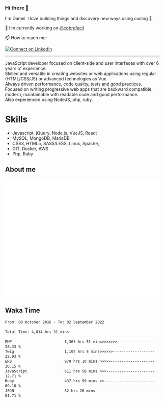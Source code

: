 ### Hi there 👋

I'm Daniel. I love building things and discovery new ways using coding :raised_hands: 

🔭 I’m currently working on [@cobrefacil](https://www.cobrefacil.com.br/)

📫 How to reach me:

[![Connect on LinkedIn](https://img.shields.io/badge/--linkedin?label=LinkedIn&logo=LinkedIn&style=social)](https://www.linkedin.com/in/daniel-cerverizzo/)

---

JavaScript developer focused on client-side and user interfaces with over 6 years of experience.  
Skilled and versatile in creating websites or web applications using regular (HTML/CSS/JS) or advanced technologies as Vue.  
Always driven performance, code quality, tests and good practices.  
 Focused on writing progressive web apps that are backward compatible, modern, maintainable with readable code and good performance.  
Also experienced using NodeJS, php, ruby. 


# Skills

 - Javascript, jQuery, Node.js, VueJS, React
 - MySQL, MongoDB, MariaDB    
 - CSS3, HTML5, SASS/LESS,  Linux, Apache,
 - GIT, Docker, AWS
 - Php, Ruby

## About me

![Metrics](/github-metrics.svg)

## Waka Time

<!--START_SECTION:waka-->

```text
From: 08 October 2018 - To: 02 September 2022

Total Time: 4,814 hrs 31 mins

PHP                        1,363 hrs 51 mins>>>>>>>------------------   28.33 %
Twig                       1,104 hrs 4 mins>>>>>>-------------------   22.93 %
ERB                        970 hrs 10 mins >>>>>--------------------   20.15 %
JavaScript                 611 hrs 58 mins >>>----------------------   12.71 %
Ruby                       437 hrs 59 mins >>-----------------------   09.10 %
JSON                       82 hrs 26 mins  -------------------------   01.71 %
```

<!--END_SECTION:waka-->


